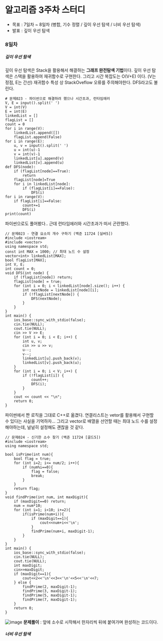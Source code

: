 # 알고리즘 3주차 스터디
- 목표 : 7일차 ~ 8일차 (병합, 기수 정렬 / 깊이 우선 탐색 / 너비 우선 탐색)
- 발표 : 깊이 우선 탐색
### 8일차
##### 깊이 우선 탐색
깊이 우선 탐색은 Stack을 활용해서 해결하는 **그래프 완전탐색 기법**이다. 깊이 우선 탐색은 스택을 활용하여 재귀함수로 구현한다. 그리고 시간 복잡도는 O(V+E) 이다. (V는 정점, E는 간선) 재귀함수 특성 상 StackOveflow 오류를 주의해야한다. DFS라고도 불린다. 
```
# 문제023 - 파이썬으로 해결하려 했으나 시간초과, 런타임에러
V, E = input().split(' ')
V = int(V)
E = int(E)
linkedList = []
flagList = []
count = 0
for i in range(V):
    linkedList.append([])
    flagList.append(False)
for i in range(E):
    u, v = input().split(' ')
    u = int(u)-1
    v = int(v)-1
    linkedList[u].append(v)
    linkedList[v].append(u)
def DFS(node):
    if (flagList[node]==True):
        return
    flagList[node]=True
    for i in linkedList[node]:
        if (flagList[i]==False):
            DFS(i)
for i in range(V):
    if flagList[i]==False:
        count+=1
        DFS(i)
print(count)
```
파이썬으로도 풀어봤다.. 근데 런타임에러와 시간초과가 떠서 곤란했다.
```
// 문제023 - 연결 요소의 개수 구하기 (백준 11724 [실버5])
#include <iostream>
#include <vector>
using namespace std;
const int MAX = 1000; // 최대 노드 수 설정
vector<int> linkedList[MAX];
bool flagList[MAX];
int V, E;
int count = 0;
void DFS(int node) {
    if (flagList[node]) return;
    flagList[node] = true;
    for (int i = 0; i < linkedList[node].size(); i++) {
        int nextNode = linkedList[node][i];
        if (!flagList[nextNode]) {
            DFS(nextNode);
        }
    }
}
int main() {
    ios_base::sync_with_stdio(false);
    cin.tie(NULL);
    cout.tie(NULL);
    cin >> V >> E;
    for (int i = 0; i < E; i++) {
        int u, v;
        cin >> u >> v;
        u--;
        v--;
        linkedList[u].push_back(v);
        linkedList[v].push_back(u);
    }
    for (int i = 0; i < V; i++) {
        if (!flagList[i]) {
            count++;
            DFS(i);
        }
    }
    cout << count << "\n";
    return 0;
}
```
파이썬에서 짠 로직을 그대로 C++로 옮겼다. 연결리스트는 vetor를 활용해서 구현할 수 있다는 사실을 기억하자... 그리고 vector로 배열을 선언할 때는 최대 노드 수를 설정해야하는데, 널널히 설정해도 괜찮을 것 같다.

```
// 문제024 - 신기한 소수 찾기 (백준 11724 [골드5])
#include <iostream>
using namespace std;

bool isPrime(int num){
    bool flag = true;
	for (int i=2; i<= num/2; i++){
		if (num%i==0){
		    flag = false;
		    break;
		}
	}
	return flag;
}
void findPrime(int num, int maxDigit){
	if (maxDigit==0) return;
	num = num*10;
	for (int i=1; i<10; i+=2){
		if(isPrime(num+i)){
		    if (maxDigit==1){
			    cout<<num+i<<'\n';
		    }
			findPrime(num+i, maxDigit-1);
		}
	}
}
int main() {
    ios_base::sync_with_stdio(false);
    cin.tie(NULL);
    cout.tie(NULL);
	int maxDigit;
	cin>>maxDigit;
	if (maxDigit==1){
	    cout<<2<<'\n'<<3<<'\n'<<5<<'\n'<<7;
	} else {
		findPrime(2, maxDigit-1);
		findPrime(3, maxDigit-1);
		findPrime(5, maxDigit-1);
		findPrime(7, maxDigit-1);	
	}
    return 0;
}
```
![image](https://github.com/ChaeDoll/TIL/assets/108540812/0011b72b-ba0b-4dd3-8d57-baaa2f8c97e1)
**문제풀이** : 앞에 소수로 시작해서 한자리씩 뒤에 붙여가며 완성하는 코드이다. 

##### 너비 우선 탐색
